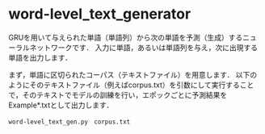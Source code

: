 # word-level_text_generator

GRUを用いて与えられた単語（単語列）から次の単語を予測（生成）するニューラルネットワークです．
入力に単語，あるいは単語列を与え，次に出現する単語を出力します．

まず，単語に区切られたコーパス（テキストファイル）を用意します．
以下のようにそのテキストファイル（例えばcorpus.txt）を引数にして実行することで，そのテキストでモデルの訓練を行い，エポックごとに予測結果をExample*.txtとして出力します．
```
word-level_text_gen.py　corpus.txt
```
